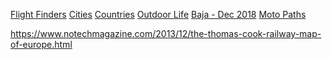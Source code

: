 <!-- TITLE: Travel -->
<!-- SUBTITLE: "Life can only be understood backwards; but it must be lived forwards."  - Søren Kierkegaard -->

[Flight Finders](/home/travel/flight-finders)
[Cities](/home/travel/cities)
[Countries](/home/travel/countries)
[Outdoor Life](/home/travel/outdoor-life)
[Baja - Dec 2018](/home/travel/baja-dec-2018)
[Moto Paths](/home/travel/moto-paths)


https://www.notechmagazine.com/2013/12/the-thomas-cook-railway-map-of-europe.html